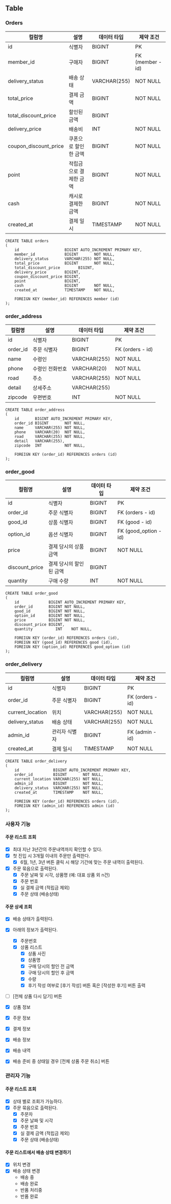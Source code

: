 ## Table
### Orders
| 컬럼명                   | 설명           | 데이터 타입       | 제약 조건            |
|-----------------------|--------------|--------------|------------------|
| id                    | 식별자          | BIGINT       | PK               |
| member_id             | 구매자          | BIGINT       | FK (member - id) |
| delivery_status       | 배송 상태        | VARCHAR(255) | NOT NULL         |
| total_price           | 결제 금액        | BIGINT       | NOT NULL         |
| total_discount_price  | 할인된 금액       | BIGINT       |                  |
| delivery_price        | 배송비          | INT          | NOT NULL         |
| coupon_discount_price | 쿠폰으로 할인한 금액  | BIGINT       | NOT NULL         |
| point                 | 적립금으로 결제한 금액 | BIGINT       | NOT NULL         |
| cash                  | 캐시로 결제한 금액   | BIGINT       | NOT NULL         |
| created_at            | 결제 일시        | TIMESTAMP    | NOT NULL         |

```mysql
CREATE TABLE orders
(
    id                    BIGINT AUTO_INCREMENT PRIMARY KEY,
    member_id             BIGINT       NOT NULL,
    delivery_status       VARCHAR(255) NOT NULL,
    total_price           BIGINT       NOT NULL,
    total_discount_price        BIGINT,
    delivery_price        BIGINT,
    coupon_discount_price BIGINT,
    point                 BIGINT,
    cash                  BIGINT       NOT NULL,
    created_at            TIMESTAMP    NOT NULL,

    FOREIGN KEY (member_id) REFERENCES member (id)
);
```

### order_address
| 컬럼명      | 설명       | 데이터 타입       | 제약 조건            |
|----------|----------|--------------|------------------|
| id       | 식별자      | BIGINT       | PK               |
| order_id | 주문 식별자   | BIGINT       | FK (orders - id) |
| name     | 수령인      | VARCHAR(255) | NOT NULL         |
| phone    | 수령인 전화번호 | VARCHAR(20)  | NOT NULL         |
| road     | 주소       | VARCHAR(255) | NOT NULL         |
| detail   | 상세주소     | VARCHAR(255) |                  |
| zipcode  | 우편번호     | INT          | NOT NULL         |

```mysql
CREATE TABLE order_address
(
    id       BIGINT AUTO_INCREMENT PRIMARY KEY,
    order_id BIGINT       NOT NULL,
    name     VARCHAR(255) NOT NULL,
    phone    VARCHAR(20)  NOT NULL,
    road     VARCHAR(255) NOT NULL,
    detail   VARCHAR(255),
    zipcode  INT          NOT NULL,

    FOREIGN KEY (order_id) REFERENCES orders (id)
);

```

### order_good
| 컬럼명            | 설명            | 데이터 타입 | 제약 조건                 |
|----------------|---------------|--------|-----------------------|
| id             | 식별자           | BIGINT | PK                    |
| order_id       | 주문 식별자        | BIGINT | FK (orders - id)      |
| good_id        | 상품 식별자        | BIGINT | FK (good - id)        |
| option_id      | 옵션 식별자        | BIGINT | FK (good_option - id) |
| price          | 결제 당시의 상품 금액  | BIGINT | NOT NULL              |
| discount_price | 결제 당시의 할인된 금액 | BIGINT |                       |
| quantity       | 구매 수량         | INT    | NOT NULL              |

```mysql
CREATE TABLE order_good
(
    id             BIGINT AUTO_INCREMENT PRIMARY KEY,
    order_id       BIGINT NOT NULL,
    good_id        BIGINT NOT NULL,
    option_id      BIGINT NOT NULL,
    price          BIGINT NOT NULL,
    discount_price BIGINT,
    quantity          INT    NOT NULL,

    FOREIGN KEY (order_id) REFERENCES orders (id),
    FOREIGN KEY (good_id) REFERENCES good (id),
    FOREIGN KEY (option_id) REFERENCES good_option (id)
);
```

### order_delivery
| 컬럼명              | 설명      | 데이터 타입       | 제약 조건            |
|------------------|---------|--------------|------------------|
| id               | 식별자     | BIGINT       | PK               |
| order_id         | 주문 식별자  | BIGINT       | FK (orders - id) |
| current_location | 위치      | VARCHAR(255) | NOT NULL         |
| delivery_status  | 배송 상태   | VARCHAR(255) | NOT NULL         |
| admin_id         | 관리자 식별자 | BIGINT       | FK (admin - id)  |
| created_at       | 결제 일시   | TIMESTAMP    | NOT NULL         |

```mysql
CREATE TABLE order_delivery
(
    id               BIGINT AUTO_INCREMENT PRIMARY KEY,
    order_id         BIGINT       NOT NULL,
    current_location VARCHAR(255) NOT NULL,
    admin_id         BIGINT       NOT NULL,
    delivery_status  VARCHAR(255) NOT NULL,
    created_at       TIMESTAMP    NOT NULL,

    FOREIGN KEY (order_id) REFERENCES orders (id),
    FOREIGN KEY (admin_id) REFERENCES admin (id)
);
```

### 사용자 기능
#### 주문 리스트 조회
- [x] 최대 지난 3년간의 주문내역까지 확인할 수 있다.
- [x] 첫 진입 시 3개월 이내의 주문만 출력한다.
  - [x] 6월, 1년, 3년 버튼 클릭 시 해당 기간에 맞는 주문 내역이 출력된다.
- [x] 주문 묶음으로 출력된다.
  - [x] 주문 날짜 및 시각, 상품명 (예: 대표 상품 외 n건)
  - [x] 주문 번호
  - [x] 실 결제 금액 (적립금 제외)
  - [x] 주문 상태 (배송상태)

#### 주문 상세 조회
- [x] 배송 상태가 출력된다.
- [x] 아래의 정보가 출력된다.
  - [x] 주문번호
  - [x] 상품 리스트
    - [x] 상품 사진
    - [x] 상품명
    - [x] 구매 당시의 할인 전 금액
    - [x] 구매 당시의 할인 후 금액
    - [x] 수량
    - [x] 후기 작성 여부로 [후기 작성] 버튼 혹은 [작성한 후기] 버튼 출력
- [ ] [전체 상품 다시 담기] 버튼
- [x] 상품 정보
- [x] 주문 정보
- [x] 결제 정보
- [x] 배송 정보
- [x] 배송 내역
- [x] 배송 준비 중 상태일 경우 [전체 상품 주문 취소] 버튼


### 관리자 기능
#### 주문 리스트 조회
- [x] 상태 별로 조회가 가능하다.
- [x] 주문 묶음으로 출력된다.
  - [x] 주문자 
  - [x] 주문 날짜 및 시각
  - [x] 주문 번호
  - [x] 실 결제 금액 (적립금 제외)
  - [x] 주문 상태 (배송상태)

#### 주문 리스트에서 배송 상태 변경하기
- [x] 위치 변경
- [x] 배송 상태 변경
  - 배송 중
  - 배송 완료
  - 반품 처리중
  - 반품 완료

